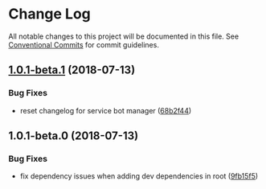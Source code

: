 # Change Log

All notable changes to this project will be documented in this file.
See [Conventional Commits](https://conventionalcommits.org) for commit guidelines.

<a name="1.0.1-beta.1"></a>
## [1.0.1-beta.1](https://github.com/overmindbots/service-bot-manager/compare/@overmindbots/service-bot-manager@1.0.1-beta.0...@overmindbots/service-bot-manager@1.0.1-beta.1) (2018-07-13)


### Bug Fixes

* reset changelog for service bot manager ([68b2f44](https://github.com/overmindbots/service-bot-manager/commit/68b2f44))




<a name="1.0.1-beta.0"></a>
## 1.0.1-beta.0 (2018-07-13)


### Bug Fixes

* fix dependency issues when adding dev dependencies in root ([9fb15f5](https://github.com/overmindbots/service-bot-manager/commit/9fb15f5))
